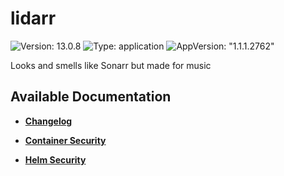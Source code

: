 # lidarr

![Version: 13.0.8](https://img.shields.io/badge/Version-13.0.8-informational?style=flat-square) ![Type: application](https://img.shields.io/badge/Type-application-informational?style=flat-square) ![AppVersion: "1.1.1.2762"](https://img.shields.io/badge/AppVersion-"1.1.1.2762"-informational?style=flat-square)

Looks and smells like Sonarr but made for music

## Available Documentation

- [**Changelog**](CHANGELOG)

- [**Container Security**](container-security)

- [**Helm Security**](helm-security)

